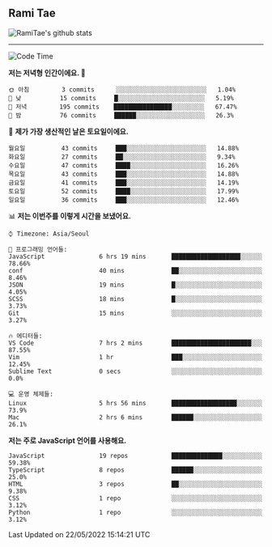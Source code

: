 ## Rami Tae

![RamiTae's github stats](https://github-readme-stats.vercel.app/api?username=RamiTae&show_icons=true&theme=tokyonight)

---
<!--START_SECTION:waka-->
![Code Time](http://img.shields.io/badge/Code%20Time-0%20secs-blue)

**저는 저녁형 인간이에요. 🦉** 

```text
🌞 아침         3 commits      ░░░░░░░░░░░░░░░░░░░░░░░░░   1.04% 
🌆 낮　         15 commits     █░░░░░░░░░░░░░░░░░░░░░░░░   5.19% 
🌃 저녁         195 commits    ████████████████░░░░░░░░░   67.47% 
🌙 밤　         76 commits     ██████░░░░░░░░░░░░░░░░░░░   26.3%

```
📅 **제가 가장 생산적인 날은 토요일이에요.** 

```text
월요일          43 commits     ███░░░░░░░░░░░░░░░░░░░░░░   14.88% 
화요일          27 commits     ██░░░░░░░░░░░░░░░░░░░░░░░   9.34% 
수요일          47 commits     ████░░░░░░░░░░░░░░░░░░░░░   16.26% 
목요일          43 commits     ███░░░░░░░░░░░░░░░░░░░░░░   14.88% 
금요일          41 commits     ███░░░░░░░░░░░░░░░░░░░░░░   14.19% 
토요일          52 commits     ████░░░░░░░░░░░░░░░░░░░░░   17.99% 
일요일          36 commits     ███░░░░░░░░░░░░░░░░░░░░░░   12.46%

```


📊 **저는 이번주를 이렇게 시간을 보냈어요.** 

```text
⌚︎ Timezone: Asia/Seoul

💬 프로그래밍 언어들: 
JavaScript               6 hrs 19 mins       ███████████████████░░░░░░   78.66% 
conf                     40 mins             ██░░░░░░░░░░░░░░░░░░░░░░░   8.46% 
JSON                     19 mins             █░░░░░░░░░░░░░░░░░░░░░░░░   4.05% 
SCSS                     18 mins             █░░░░░░░░░░░░░░░░░░░░░░░░   3.73% 
Git                      15 mins             ░░░░░░░░░░░░░░░░░░░░░░░░░   3.27%

🔥 에디터들: 
VS Code                  7 hrs 2 mins        ██████████████████████░░░   87.55% 
Vim                      1 hr                ███░░░░░░░░░░░░░░░░░░░░░░   12.45% 
Sublime Text             0 secs              ░░░░░░░░░░░░░░░░░░░░░░░░░   0.0%

💻 운영 체제들: 
Linux                    5 hrs 56 mins       ██████████████████░░░░░░░   73.9% 
Mac                      2 hrs 6 mins        ██████░░░░░░░░░░░░░░░░░░░   26.1%

```

**저는 주로 JavaScript 언어를 사용해요.** 

```text
JavaScript               19 repos            ██████████████░░░░░░░░░░░   59.38% 
TypeScript               8 repos             ██████░░░░░░░░░░░░░░░░░░░   25.0% 
HTML                     3 repos             ██░░░░░░░░░░░░░░░░░░░░░░░   9.38% 
CSS                      1 repo              ░░░░░░░░░░░░░░░░░░░░░░░░░   3.12% 
Python                   1 repo              ░░░░░░░░░░░░░░░░░░░░░░░░░   3.12%

```



 Last Updated on 22/05/2022 15:14:21 UTC
<!--END_SECTION:waka-->
